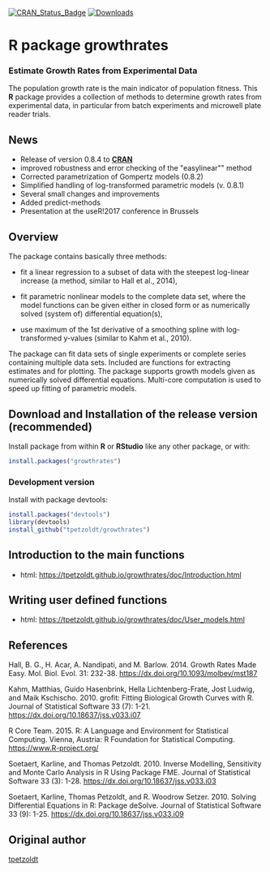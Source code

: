 [![CRAN_Status_Badge](https://www.r-pkg.org/badges/version/growthrates)](https://cran.r-project.org/package=growthrates)
[![Downloads](https://cranlogs.r-pkg.org/badges/growthrates)](https://cran.r-project.org/package=growthrates)

# R package growthrates

### Estimate Growth Rates from Experimental Data

The population growth rate is the main indicator of population
fitness.  This **R** package provides a collection of methods to
determine growth rates from experimental data, in particular from
batch experiments and microwell plate reader trials.

News
----

* Release of version 0.8.4 to [**CRAN**](https://cran.r-project.org/package=growthrates)
* improved robustness and error checking of the "easylinear"" method 
* Corrected parametrization of Gompertz models (0.8.2)
* Simplified handling of log-transformed parametric models (v. 0.8.1)
* Several small changes and improvements
* Added predict-methods
* Presentation at the useR!2017 conference in Brussels

Overview
--------

The package contains basically three methods:

* fit a linear regression to a subset of data with the steepest
  log-linear increase (a method, similar to Hall et al., 2014),

* fit parametric nonlinear models to the complete data set, where the
  model functions can be given either in closed form or as numerically
  solved (system of) differential equation(s),

* use maximum of the 1st derivative of a smoothing spline with
  log-transformed y-values (similar to Kahm et al., 2010).

The package can fit data sets of single experiments or complete series
containing multiple data sets. Included are functions for extracting
estimates and for plotting. The package supports growth models given
as numerically solved differential equations. Multi-core computation
is used to speed up fitting of parametric models.

Download and Installation of the release version (recommended)
--------------------------------------------------------------


Install package from within **R** or **RStudio** like any other package, 
or with:


```R
install.packages("growthrates")
```


### Development version

Install with package devtools:

```R
install.packages("devtools")
library(devtools)
install_github("tpetzoldt/growthrates")
```

Introduction to the main functions
----------------------------------

* html: https://tpetzoldt.github.io/growthrates/doc/Introduction.html

Writing user defined functions
------------------------------

* html: https://tpetzoldt.github.io/growthrates/doc/User_models.html



References
----------

Hall, B. G., H. Acar, A. Nandipati, and M. Barlow. 2014. Growth Rates Made
Easy. Mol. Biol. Evol. 31: 232-38. https://dx.doi.org/10.1093/molbev/mst187

Kahm, Matthias, Guido Hasenbrink, Hella Lichtenberg-Frate, Jost
Ludwig, and Maik Kschischo. 2010. grofit: Fitting Biological Growth
Curves with R. Journal of Statistical Software 33 (7):
1-21. https://dx.doi.org/10.18637/jss.v033.i07

R Core Team. 2015. R: A Language and Environment for Statistical
Computing. Vienna, Austria: R Foundation for Statistical
Computing. https://www.R-project.org/

Soetaert, Karline, and Thomas Petzoldt. 2010. Inverse Modelling,
Sensitivity and Monte Carlo Analysis in R Using Package FME. Journal
of Statistical Software 33 (3):
1-28. https://dx.doi.org/10.18637/jss.v033.i03

Soetaert, Karline, Thomas Petzoldt, and R. Woodrow
Setzer. 2010. Solving Differential Equations in R: Package
deSolve. Journal of Statistical Software 33 (9):
1-25. https://dx.doi.org/10.18637/jss.v033.i09

Original author
---------------

[tpetzoldt](https://github.com/tpetzoldt)

